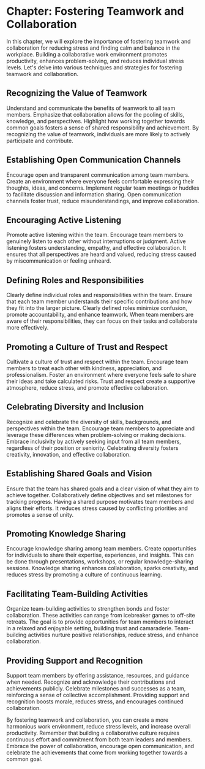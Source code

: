 Chapter: Fostering Teamwork and Collaboration
=============================================

In this chapter, we will explore the importance of fostering teamwork and collaboration for reducing stress and finding calm and balance in the workplace. Building a collaborative work environment promotes productivity, enhances problem-solving, and reduces individual stress levels. Let's delve into various techniques and strategies for fostering teamwork and collaboration.

Recognizing the Value of Teamwork
---------------------------------

Understand and communicate the benefits of teamwork to all team members. Emphasize that collaboration allows for the pooling of skills, knowledge, and perspectives. Highlight how working together towards common goals fosters a sense of shared responsibility and achievement. By recognizing the value of teamwork, individuals are more likely to actively participate and contribute.

Establishing Open Communication Channels
----------------------------------------

Encourage open and transparent communication among team members. Create an environment where everyone feels comfortable expressing their thoughts, ideas, and concerns. Implement regular team meetings or huddles to facilitate discussion and information sharing. Open communication channels foster trust, reduce misunderstandings, and improve collaboration.

Encouraging Active Listening
----------------------------

Promote active listening within the team. Encourage team members to genuinely listen to each other without interruptions or judgment. Active listening fosters understanding, empathy, and effective collaboration. It ensures that all perspectives are heard and valued, reducing stress caused by miscommunication or feeling unheard.

Defining Roles and Responsibilities
-----------------------------------

Clearly define individual roles and responsibilities within the team. Ensure that each team member understands their specific contributions and how they fit into the larger picture. Clearly defined roles minimize confusion, promote accountability, and enhance teamwork. When team members are aware of their responsibilities, they can focus on their tasks and collaborate more effectively.

Promoting a Culture of Trust and Respect
----------------------------------------

Cultivate a culture of trust and respect within the team. Encourage team members to treat each other with kindness, appreciation, and professionalism. Foster an environment where everyone feels safe to share their ideas and take calculated risks. Trust and respect create a supportive atmosphere, reduce stress, and promote effective collaboration.

Celebrating Diversity and Inclusion
-----------------------------------

Recognize and celebrate the diversity of skills, backgrounds, and perspectives within the team. Encourage team members to appreciate and leverage these differences when problem-solving or making decisions. Embrace inclusivity by actively seeking input from all team members, regardless of their position or seniority. Celebrating diversity fosters creativity, innovation, and effective collaboration.

Establishing Shared Goals and Vision
------------------------------------

Ensure that the team has shared goals and a clear vision of what they aim to achieve together. Collaboratively define objectives and set milestones for tracking progress. Having a shared purpose motivates team members and aligns their efforts. It reduces stress caused by conflicting priorities and promotes a sense of unity.

Promoting Knowledge Sharing
---------------------------

Encourage knowledge sharing among team members. Create opportunities for individuals to share their expertise, experiences, and insights. This can be done through presentations, workshops, or regular knowledge-sharing sessions. Knowledge sharing enhances collaboration, sparks creativity, and reduces stress by promoting a culture of continuous learning.

Facilitating Team-Building Activities
-------------------------------------

Organize team-building activities to strengthen bonds and foster collaboration. These activities can range from icebreaker games to off-site retreats. The goal is to provide opportunities for team members to interact in a relaxed and enjoyable setting, building trust and camaraderie. Team-building activities nurture positive relationships, reduce stress, and enhance collaboration.

Providing Support and Recognition
---------------------------------

Support team members by offering assistance, resources, and guidance when needed. Recognize and acknowledge their contributions and achievements publicly. Celebrate milestones and successes as a team, reinforcing a sense of collective accomplishment. Providing support and recognition boosts morale, reduces stress, and encourages continued collaboration.

By fostering teamwork and collaboration, you can create a more harmonious work environment, reduce stress levels, and increase overall productivity. Remember that building a collaborative culture requires continuous effort and commitment from both team leaders and members. Embrace the power of collaboration, encourage open communication, and celebrate the achievements that come from working together towards a common goal.
